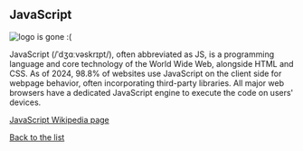 ## JavaScript

![logo is gone :(](https://upload.wikimedia.org/wikipedia/commons/thumb/d/df/Wikibooks-logo-en-noslogan.svg/16px-Wikibooks-logo-en-noslogan.svg.png "Logo JavaScript")




JavaScript (/ˈdʒɑːvəskrɪpt/), often abbreviated as JS, is a programming language and core technology of the World Wide Web, alongside HTML and CSS. As of 2024, 98.8% of websites use JavaScript on the client side for webpage behavior, often incorporating third-party libraries. All major web browsers have a dedicated JavaScript engine to execute the code on users' devices.


[JavaScript Wikipedia page](https://en.wikipedia.org/wiki/JavaScript)

[Back to the list](/home/tomek/Studia/AWWW/lab/lab01/list_page.md)
